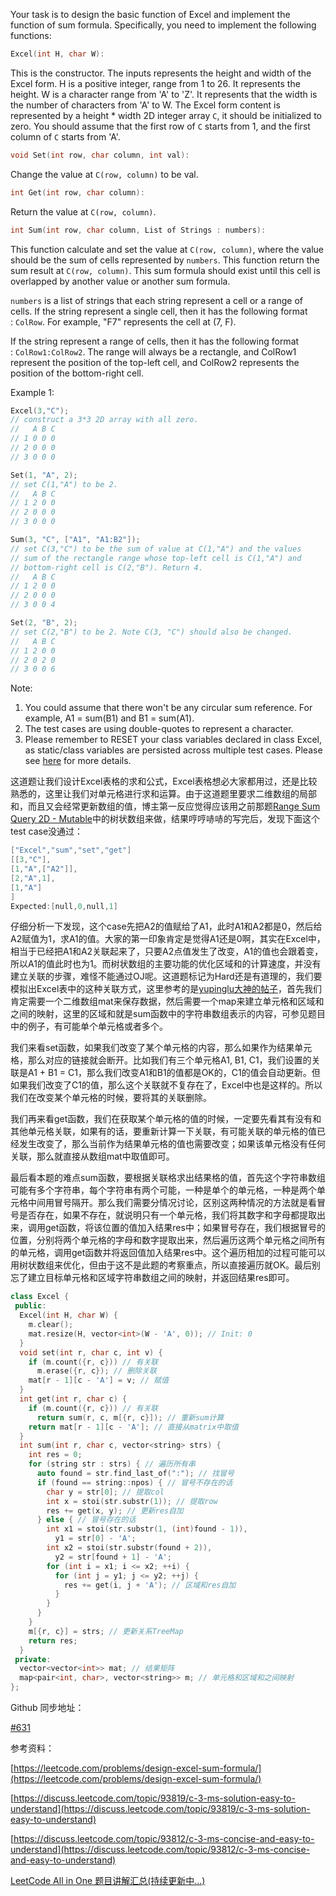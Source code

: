 Your task is to design the basic function of Excel and implement the function of sum formula. Specifically, you need to implement the following functions:

```cpp
Excel(int H, char W): 
```

This is the constructor. The inputs represents the height and width of the Excel form. H is a positive integer, range from 1 to 26. It represents the height. W is a character range from 'A' to 'Z'. It represents that the width is the number of characters from 'A' to W. The Excel form content is represented by a height * width 2D integer array `C`, it should be initialized to zero. You should assume that the first row of `C` starts from 1, and the first column of `C` starts from 'A'.

```cpp
void Set(int row, char column, int val): 
```

Change the value at `C(row, column)` to be val.

```cpp
int Get(int row, char column): 
```

Return the value at `C(row, column)`.

```cpp
int Sum(int row, char column, List of Strings : numbers): 
```

This function calculate and set the value at `C(row, column)`, where the value should be the sum of cells represented by `numbers`. This function return the sum result at `C(row, column)`. This sum formula should exist until this cell is overlapped by another value or another sum formula.

`numbers` is a list of strings that each string represent a cell or a range of cells. If the string represent a single cell, then it has the following format : `ColRow`. For example, "F7" represents the cell at (7, F).

If the string represent a range of cells, then it has the following format : `ColRow1:ColRow2`. The range will always be a rectangle, and ColRow1 represent the position of the top-left cell, and ColRow2 represents the position of the bottom-right cell.

Example 1:

```cpp
Excel(3,"C"); 
// construct a 3*3 2D array with all zero.
//   A B C
// 1 0 0 0
// 2 0 0 0
// 3 0 0 0

Set(1, "A", 2);
// set C(1,"A") to be 2.
//   A B C
// 1 2 0 0
// 2 0 0 0
// 3 0 0 0

Sum(3, "C", ["A1", "A1:B2"]);
// set C(3,"C") to be the sum of value at C(1,"A") and the values
// sum of the rectangle range whose top-left cell is C(1,"A") and
// bottom-right cell is C(2,"B"). Return 4. 
//   A B C
// 1 2 0 0
// 2 0 0 0
// 3 0 0 4

Set(2, "B", 2);
// set C(2,"B") to be 2. Note C(3, "C") should also be changed.
//   A B C
// 1 2 0 0
// 2 0 2 0
// 3 0 0 6
```

Note:

1. You could assume that there won't be any circular sum reference. For example, A1 = sum(B1) and B1 = sum(A1).
1. The test cases are using double-quotes to represent a character.
1. Please remember to RESET your class variables declared in class Excel, as static/class variables are persisted across multiple test cases. Please see [here](https://leetcode.com/faq/#different-output) for more details.

这道题让我们设计Excel表格的求和公式，Excel表格想必大家都用过，还是比较熟悉的，这里让我们对单元格进行求和运算。由于这道题里要求二维数组的局部和，而且又会经常更新数组的值，博主第一反应觉得应该用之前那题[Range Sum Query 2D - Mutable](http://www.cnblogs.com/grandyang/p/5300458.html)中的树状数组来做，结果哼哼哧哧的写完后，发现下面这个test case没通过：

```cpp
["Excel","sum","set","get"]
[[3,"C"],
[1,"A",["A2"]],
[2,"A",1],
[1,"A"]
]
Expected:[null,0,null,1]
```

仔细分析一下发现，这个case先把A2的值赋给了A1，此时A1和A2都是0，然后给A2赋值为1，求A1的值。大家的第一印象肯定是觉得A1还是0啊，其实在Excel中，相当于已经把A1和A2关联起来了，只要A2点值发生了改变，A1的值也会跟着变，所以A1的值此时也为1。而树状数组的主要功能的优化区域和的计算速度，并没有建立关联的步骤，难怪不能通过OJ呢。这道题标记为Hard还是有道理的，我们要模拟出Excel表中的这种关联方式，这里参考的是[yupinglu大神的帖子](https://discuss.leetcode.com/topic/93819/c-3-ms-solution-easy-to-understand)，首先我们肯定需要一个二维数组mat来保存数据，然后需要一个map来建立单元格和区域和之间的映射，这里的区域和就是sum函数中的字符串数组表示的内容，可参见题目中的例子，有可能单个单元格或者多个。

我们来看set函数，如果我们改变了某个单元格的内容，那么如果作为结果单元格，那么对应的链接就会断开。比如我们有三个单元格A1, B1, C1，我们设置的关联是A1 + B1 = C1，那么我们改变A1和B1的值都是OK的，C1的值会自动更新。但如果我们改变了C1的值，那么这个关联就不复存在了，Excel中也是这样的。所以我们在改变某个单元格的时候，要将其的关联删除。

我们再来看get函数，我们在获取某个单元格的值的时候，一定要先看其有没有和其他单元格关联，如果有的话，要重新计算一下关联，有可能关联的单元格的值已经发生改变了，那么当前作为结果单元格的值也需要改变；如果该单元格没有任何关联，那么就直接从数组mat中取值即可。

最后看本题的难点sum函数，要根据关联格求出结果格的值，首先这个字符串数组可能有多个字符串，每个字符串有两个可能，一种是单个的单元格，一种是两个单元格中间用冒号隔开。那么我们需要分情况讨论，区别这两种情况的方法就是看冒号是否存在，如果不存在，就说明只有一个单元格，我们将其数字和字母都提取出来，调用get函数，将该位置的值加入结果res中；如果冒号存在，我们根据冒号的位置，分别将两个单元格的字母和数字提取出来，然后遍历这两个单元格之间所有的单元格，调用get函数并将返回值加入结果res中。这个遍历相加的过程可能可以用树状数组来优化，但由于这不是此题的考察重点，所以直接遍历就OK。最后别忘了建立目标单元格和区域字符串数组之间的映射，并返回结果res即可。

```cpp
class Excel {
 public:
  Excel(int H, char W) {
    m.clear();
    mat.resize(H, vector<int>(W - 'A', 0)); // Init: 0
  }
  void set(int r, char c, int v) {
    if (m.count({r, c})) // 有关联
      m.erase({r, c}); // 删除关联
    mat[r - 1][c - 'A'] = v; // 赋值
  }
  int get(int r, char c) {
    if (m.count({r, c})) // 有关联
      return sum(r, c, m[{r, c}]); // 重新sum计算
    return mat[r - 1][c - 'A']; // 直接从matrix中取值
  }
  int sum(int r, char c, vector<string> strs) {
    int res = 0;
    for (string str : strs) { // 遍历所有串
      auto found = str.find_last_of(":"); // 找冒号
      if (found == string::npos) { // 冒号不存在的话
        char y = str[0]; // 提取col
        int x = stoi(str.substr(1)); // 提取row
        res += get(x, y); // 更新res自加
      } else { // 冒号存在的话
        int x1 = stoi(str.substr(1, (int)found - 1)),
          y1 = str[0] - 'A';
        int x2 = stoi(str.substr(found + 2)),
          y2 = str[found + 1] - 'A';
        for (int i = x1; i <= x2; ++i) {
          for (int j = y1; j <= y2; ++j) {
            res += get(i, j + 'A'); // 区域和res自加
          }
        }
      }
    }
    m[{r, c}] = strs; // 更新关系TreeMap
    return res;
  }
 private:
  vector<vector<int>> mat; // 结果矩阵
  map<pair<int, char>, vector<string>> m; // 单元格和区域和之间映射
};
```

Github 同步地址：

[#631](https://github.com/grandyang/leetcode/issues/631)

参考资料：

[https://leetcode.com/problems/design-excel-sum-formula/](https://leetcode.com/problems/design-excel-sum-formula/)

[https://discuss.leetcode.com/topic/93819/c-3-ms-solution-easy-to-understand](https://discuss.leetcode.com/topic/93819/c-3-ms-solution-easy-to-understand)

[https://discuss.leetcode.com/topic/93812/c-3-ms-concise-and-easy-to-understand](https://discuss.leetcode.com/topic/93812/c-3-ms-concise-and-easy-to-understand)

[LeetCode All in One 题目讲解汇总(持续更新中...)](http://www.cnblogs.com/grandyang/p/4606334.html)
